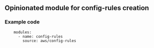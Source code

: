 ## Opinionated module for config-rules creation

### Example code

```
    modules:
      - name: config-rules
        source: aws/config-rules

```
